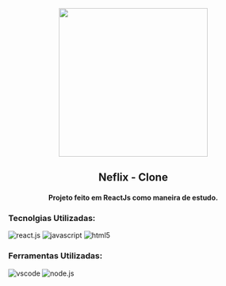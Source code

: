 <div align="center">
<img  src="https://upload.wikimedia.org/wikipedia/commons/0/08/Netflix_2015_logo.svg" style="
width: 300px;">

## Neflix - Clone

#### Projeto feito em ReactJs como maneira de estudo.
</div>

### Tecnolgias Utilizadas:

![react.js](https://img.shields.io/badge/REACT.JS-61DAFB?&logo=react&logoColor=303030&style=flat&logoWidth=30) ![javascript](https://img.shields.io/badge/JAVASCRIPT-323330?&logo=javascript&logoColor=f0db4f&style=flat&logoWidth=30) ![html5](https://img.shields.io/badge/HTML-e34c26?&logo=html5&logoColor=ffffff&style=flat&logoWidth=30)

### Ferramentas Utilizadas:

![vscode](https://img.shields.io/badge/VS%20CODE-0078d7?&logo=visualstudiocode&logoColor=white&style=flat&logoWidth=30) ![node.js](https://img.shields.io/badge/NODE.JS-68A063?&logo=node.js&logoColor=303030&style=flat&logoWidth=30)